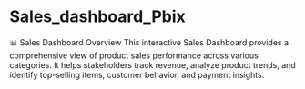 # Sales_dashboard_Pbix
📊 Sales Dashboard Overview This interactive Sales Dashboard provides a comprehensive view of product sales performance across various categories. It helps stakeholders track revenue, analyze product trends, and identify top-selling items, customer behavior, and payment insights.
